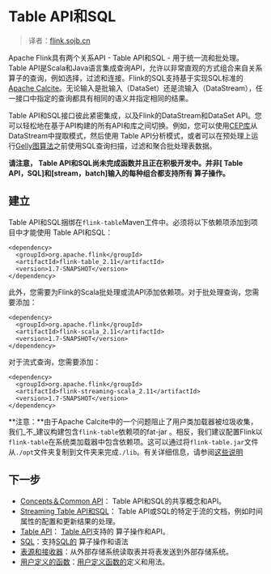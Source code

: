 

# Table API和SQL

> 译者：[flink.sojb.cn](https://flink.sojb.cn/)


Apache Flink具有两个关系API - Table API和SQL - 用于统一流和批处理。 Table API是Scala和Java语言集成查询API，允许以非常直观的方式组合来自关系 算子的查询，例如选择，过滤和连接。Flink的SQL支持基于实现SQL标准的[Apache Calcite](https://calcite.apache.org)。无论输入是批输入（DataSet）还是流输入（DataStream），任一接口中指定的查询都具有相同的语义并指定相同的结果。

Table API和SQL接口彼此紧密集成，以及Flink的DataStream和DataSet API。您可以轻松地在基于API构建的所有API和库之间切换。例如，您可以使用[CEP库](https://flink.sojb.cn/dev/libs/cep.html)从DataStream中提取模式，然后使用 Table API分析模式，或者可以在预处理上运行[Gelly图算法](https://flink.sojb.cn/dev/libs/gelly)之前使用SQL查询扫描，过滤和聚合批处理表数据。

**请注意， Table API和SQL尚未完成函数并且正在积极开发中。并非[ Table API，SQL]和[stream，batch]输入的每种组合都支持所有 算子操作。**

## 建立

Table API和SQL捆绑在`flink-table`Maven工件中。必须将以下依赖项添加到项目中才能使用 Table API和SQL：



```
<dependency>
  <groupId>org.apache.flink</groupId>
  <artifactId>flink-table_2.11</artifactId>
  <version>1.7-SNAPSHOT</version>
</dependency>
```



此外，您需要为Flink的Scala批处理或流API添加依赖项。对于批处理查询，您需要添加：



```
<dependency>
  <groupId>org.apache.flink</groupId>
  <artifactId>flink-scala_2.11</artifactId>
  <version>1.7-SNAPSHOT</version>
</dependency>
```



对于流式查询，您需要添加：



```
<dependency>
  <groupId>org.apache.flink</groupId>
  <artifactId>flink-streaming-scala_2.11</artifactId>
  <version>1.7-SNAPSHOT</version>
</dependency>
```



**注意：**由于Apache Calcite中的一个问题阻止了用户类加载器被垃圾收集，我们_不_建议构建包含`flink-table`依赖项的fat-jar 。相反，我们建议配置Flink以`flink-table`在系统类加载器中包含依赖项。这可以通过将`flink-table.jar`文件从`./opt`文件夹复制到文件夹来完成`./lib`。有关详细信息，请参阅[这些说明](https://flink.sojb.cn/dev/linking.html)

## 下一步

*   [Concepts＆Common API](https://flink.sojb.cn/dev/table/common.html)： Table API和SQL的共享概念和API。
*   [Streaming Table API和SQL](https://flink.sojb.cn/dev/table/streaming.html)： Table API或SQL的特定于流的文档，例如时间属性的配置和更新结果的处理。
*   [Table API](https://flink.sojb.cn/dev/table/tableApi.html)： [Table API](https://flink.sojb.cn/dev/table/tableApi.html)支持的 算子操作和API。
*   [SQL](https://flink.sojb.cn/dev/table/sql.html)：支持[SQL的](https://flink.sojb.cn/dev/table/sql.html) 算子操作和语法
*   [表源和接收器](https://flink.sojb.cn/dev/table/sourceSinks.html)：从外部存储系统读取表并将表发送到外部存储系统。
*   [用户定义的函数](https://flink.sojb.cn/dev/table/udfs.html)：[用户定义函数的](https://flink.sojb.cn/dev/table/udfs.html)定义和用法。

